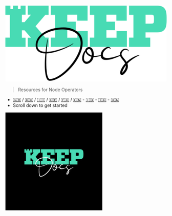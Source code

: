 ![Keep_Brand_Web-portada](assets/images/KeepDocsMain.png)

> Resources for Node Operators <!-- TODO: Replace with your description -->

- [:uk:](https://estebank97.github.io/Keep-Node-Docs/#/) / [:ru:](https://tony-sh.github.io/Keep-Node-Docs-Russia/#/) / [:it:](https://tony-sh.github.io/Keep-Node-Docs-Italian/#/) / [:de:](https://tony-sh.github.io/Keep-Node-Docs-German/#/) / [:fr:](https://tony-sh.github.io/Keep-Node-Docs-French/#/) / [:cn:](https://tony-sh.github.io/Keep-Node-Docs-Chinese/#/) - [:indonesia:](https://tony-sh.github.io/Keep-Node-Docs-Indonesia/#/) - [:tr:](https://tony-sh.github.io/Keep-Node-Docs-Turkish/#/) - [:ukraine:](https://tony-sh.github.io/Keep-Node-Docs-Ukraine/#/)
- Scroll down to get started


![Back](assets/images/KeepDocsSide.jpg)
